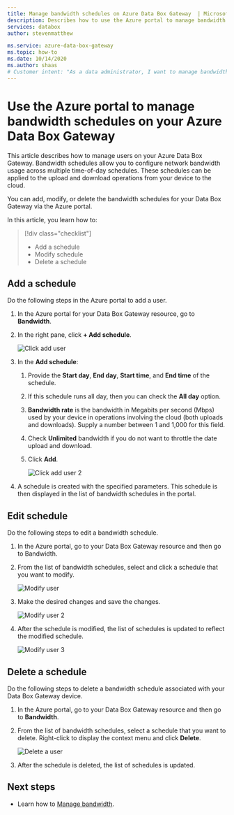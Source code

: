```yaml
---
title: Manage bandwidth schedules on Azure Data Box Gateway  | Microsoft Docs 
description: Describes how to use the Azure portal to manage bandwidth schedules on your Azure Data Box Gateway.
services: databox
author: stevenmatthew

ms.service: azure-data-box-gateway
ms.topic: how-to
ms.date: 10/14/2020
ms.author: shaas
# Customer intent: "As a data administrator, I want to manage bandwidth schedules on my Data Box Gateway, so that I can optimize network usage for uploads and downloads per defined time periods."
---
```

# Use the Azure portal to manage bandwidth schedules on your Azure Data Box Gateway  

This article describes how to manage users on your Azure Data Box Gateway. Bandwidth schedules allow you to configure network bandwidth usage across multiple time-of-day schedules. These schedules can be applied to the upload and download operations from your device to the cloud.

You can add, modify, or delete the bandwidth schedules for your Data Box Gateway via the Azure portal.

In this article, you learn how to:

> [!div class="checklist"]
>
> * Add a schedule
> * Modify schedule
> * Delete a schedule

## Add a schedule

Do the following steps in the Azure portal to add a user.

1. In the Azure portal for your Data Box Gateway resource, go to **Bandwidth**.
2. In the right pane, click **+ Add schedule**.

    ![Click add user](media/data-box-gateway-manage-bandwidth-schedules/add-schedule-1.png)

3. In the **Add schedule**: 

   1. Provide the **Start day**, **End day**, **Start time**, and **End time** of the schedule. 
   2. If this schedule runs all day, then you can check the **All day** option. 
   3. **Bandwidth rate** is the bandwidth in Megabits per second (Mbps) used by your device in operations involving the cloud (both uploads and downloads). Supply a number between 1 and 1,000 for this field. 
   4. Check **Unlimited** bandwidth if you do not want to throttle the date upload and download. 
   5. Click **Add**.

      ![Click add user 2](media/data-box-gateway-manage-bandwidth-schedules/add-schedule-2.png)

3. A schedule is created with the specified parameters. This schedule is then displayed in the list of bandwidth schedules in the portal.


## Edit schedule

Do the following steps to edit a bandwidth schedule. 

1. In the Azure portal, go to your Data Box Gateway resource and then go to Bandwidth. 
2. From the list of bandwidth schedules, select and click a schedule that you want to modify.

    ![Modify user](media/data-box-gateway-manage-bandwidth-schedules/modify-schedule-1.png)

3. Make the desired changes and save the changes.

    ![Modify user 2](media/data-box-gateway-manage-bandwidth-schedules/modify-schedule-2.png)

4. After the schedule is modified, the list of schedules is updated to reflect the modified schedule.

    ![Modify user 3](media/data-box-gateway-manage-bandwidth-schedules/modify-schedule-3.png)


## Delete a schedule

Do the following steps to delete a bandwidth schedule associated with your Data Box Gateway device.

1. In the Azure portal, go to your Data Box Gateway resource and then go to **Bandwidth**.  

2. From the list of bandwidth schedules, select a schedule that you want to delete. Right-click to display the context menu and click **Delete**. 

   ![Delete a user](media/data-box-gateway-manage-bandwidth-schedules/delete-schedule-1.png)

3.	After the schedule is deleted, the list of schedules is updated.



## Next steps

- Learn how to [Manage bandwidth](data-box-gateway-manage-bandwidth-schedules.md). 
